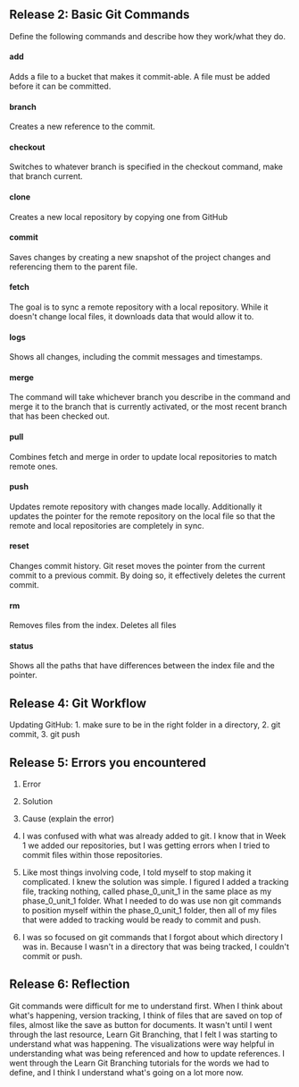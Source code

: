 ## Release 2: Basic Git Commands
Define the following commands and describe how they work/what they do.  


#### add
Adds a file to a bucket that makes it commit-able. A file must be added before it can be committed. 

#### branch
Creates a new reference to the commit. 

#### checkout
Switches to whatever branch is specified in the checkout command, make that branch current. 

#### clone
Creates a new local repository by copying one from GitHub

#### commit
Saves changes by creating a new snapshot of the project changes and referencing them to the parent file.

#### fetch
The goal is to sync a remote repository with a local repository. While it doesn't change local files, it downloads data that would allow it to.

#### logs
Shows all changes, including the commit messages and timestamps.

#### merge
The command will take whichever branch you describe in the command and merge it to the branch that is currently activated, or the most recent branch that has been checked out.

#### pull
Combines fetch and merge in order to update local repositories to match remote ones.

#### push
Updates remote repository with changes made locally. Additionally it updates the pointer for the remote repository on the local file so that the remote and local repositories are completely in sync.

#### reset
Changes commit history. Git reset moves the pointer from the current commit to a previous commit. By doing so, it effectively deletes the current commit. 

#### rm
Removes files from the index. Deletes all files

#### status
Shows all the paths that have differences between the index file and the pointer.

## Release 4: Git Workflow

Updating GitHub: 1. make sure to be in the right folder in a directory, 2. git commit, 3. git push


## Release 5: Errors you encountered
1. Error
2. Solution
3. Cause (explain the error)

1. I was confused with what was already added to git. I know that in Week 1 we added our repositories, but I was getting errors when I tried to commit files within those repositories. 

2. Like most things involving code, I told myself to stop making it complicated. I knew the solution was simple. I figured I added a tracking file, tracking nothing, called phase_0_unit_1 in the same place as my phase_0_unit_1 folder. What I needed to do was use non git commands to position myself within the phase_0_unit_1 folder, then all of my files that were added to tracking would be ready to commit and push. 

3. I was so focused on git commands that I forgot about which directory I was in. Because I wasn't in a directory that was being tracked, I couldn't commit or push.

## Release 6: Reflection

Git commands were difficult for me to understand first. When I think about what's happening, version tracking, I think of files that are saved on top of files, almost like the save as button for documents. It wasn't until I went through the last resource, Learn Git Branching, that I felt I was starting to understand what was happening. The visualizations were way helpful in understanding what was being referenced and how to update references. I went through the Learn Git Branching tutorials for the words we had to define, and I think I understand what's going on a lot more now.

